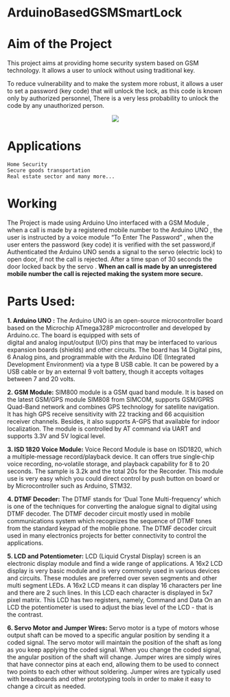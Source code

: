 # ArduinoBasedGSMSmartLock
# Aim of the Project
This project aims at providing home security system based on GSM technology. It allows a user to unlock without using traditional key.

To reduce vulnerability and to make the system more robust, it allows a user to set a password (key code) that will unlock the lock, as this code is known only by authorized personnel, There is a very less probability to unlock the code by any unauthorized person.

<p align="center">
  <img width="" height="" src="https://user-images.githubusercontent.com/74399051/111662235-c2eeb480-8835-11eb-95ef-a30c651a81bc.png">
</p>

# Applications
    Home Security
    Secure goods transportation
    Real estate sector and many more...

# Working			         
The Project is made using Arduino Uno interfaced with a  GSM Module , when a call is made by a registered mobile number to the Arduino UNO , the user is instructed by a voice module “To Enter The Password” , when the user enters the password (key code) it is verified with the set password,if Authenticated the Arduino UNO sends a signal to the servo (electric lock) to open door, if not the call is rejected. After a time span of 30 seconds the door locked back by the servo .
**When an call is made by an unregistered mobile number the call is rejected making the system more secure.**



# Parts Used:

**1. Arduino  UNO :**
The Arduino UNO is an open-source microcontroller board based on the Microchip ATmega328P microcontroller and developed by Arduino.cc. The board is equipped with sets of  
digital and analog input/output (I/O) pins that may be interfaced to various expansion boards (shields) and other circuits. The board has 14 Digital pins, 6 Analog pins, and 
programmable with the Arduino IDE (Integrated Development Environment) via a type B USB cable. It can be powered by a USB cable or by an external 9 volt battery, though 
it accepts voltages between 7 and 20 volts. 


**2. GSM Module:**
SIM800 module is a GSM quad band module. It is based on the latest GSM/GPS module SIM808 from SIMCOM, supports GSM/GPRS Quad-Band network and combines GPS technology for 
satellite navigation. It has high GPS receive sensitivity with 22 tracking and 66 acquisition receiver channels. Besides, it also supports A-GPS that available for indoor 
localization. The module is controlled by AT command via UART and supports 3.3V and 5V logical level.

**3. ISD 1820 Voice Module:**
 Voice Record Module is base on ISD1820, which a multiple‐message record/playback device. It can offers true single‐chip voice recording, no‐volatile storage, and playback capability for 8 to 20 seconds. The sample is 3.2k and the total 20s for the Recorder. This module use is very easy which you could direct control by push button on board or by Microcontroller such as Arduino, STM32.

**4. DTMF Decoder:**
The DTMF stands for ‘Dual Tone Multi-frequency’ which is one of the techniques for converting the analogue signal to digital using DTMF decoder. The DTMF decoder circuit mostly used in mobile communications system which recognizes the sequence of DTMF tones from the standard keypad of the mobile phone.  The DTMF decoder circuit used in many electronics projects for better connectivity to control the applications.

**5. LCD and Potentiometer:**
LCD (Liquid Crystal Display) screen is an electronic display module and find a wide range of applications. A 16x2 LCD display is very basic module and is very commonly used in various devices and circuits. These modules are preferred over seven segments and other multi segment LEDs.
A 16x2 LCD means it can display 16 characters per line and there are 2 such lines. In this LCD each character is displayed in 5x7 pixel matrix. This LCD has two registers, namely, Command and Data
On an LCD the potentiometer is used to adjust the bias level of the LCD - that is the contrast.


**6. Servo Motor and Jumper Wires:**
Servo motor is a type of motors whose output shaft can be moved to a specific angular position by sending it a coded signal. The servo motor will maintain the position of the shaft as long as you keep applying the coded signal. When you change the coded signal, the angular position of the shaft will change.
Jumper wires are simply wires that have connector pins at each end, allowing them to be used to connect two points to each other without soldering. Jumper wires are typically used with breadboards and other prototyping tools in order to make it easy to change a circuit as needed.
